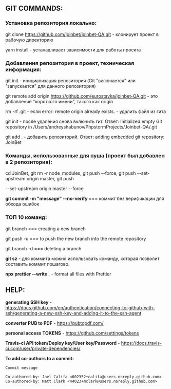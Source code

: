 ## GIT COMMANDS:

### Установка репозитория локально:

git clone https://github.com/joinbet/joinbet-QA.git - клонирует проект в рабочую директорию

yarn install - устанавливает зависимости для работы проекта

### Добавления репозитория в проект, техническая информация:

git init - инициализация репозитория (Git "включается" или "запускается" для данного репозитория)

git remote add origin https://github.com/eurostavka/joinbet-QA.git - это добавление "короткого имени", такого как origin

rm -rf .git - если error: remote origin already exists. - удалить файл из гита

git init - после удаления снова включить гит. Ответ: Initialized empty Git repository in /Users/andreyshabunov/PhpstormProjects/Joinbet-QA/.git

git add . - добавить репозиторий. Ответ: adding embedded git repository: JoinBet

### Команды, использованные для пуша (проект был добавлен в 2 репозитория):

cd JoinBet, git rm -r node_modules, git push --force, git push --set-upstream origin master, git push

--set-upstream origin master --force

**git commit -m "message" --no-verify** === коммит без верификации для обхода ошибок

### ТОП 10 команд:

git branch <branch-name> === creating a new branch

git push -u <remote> <branch-name> === to push the new branch into the remote repository

git branch -d <branch-name> === deleting a branch

**git sz** - для коммита можно использовать команду, которая позволит составить коммит пошагово.

**npx prettier --write .** - format all files with Prettier

## HELP:

**generating SSH key** - https://docs.github.com/en/authentication/connecting-to-github-with-ssh/generating-a-new-ssh-key-and-adding-it-to-the-ssh-agent

**converter PUB to PDF** - https://pubtopdf.com/

**personal access TOKENS** - https://github.com/settings/tokens

**Travis-ci API token/Deploy key/User key/Password** - https://docs.travis-ci.com/user/private-dependencies/

**To add co-authors to a commit:**
```
Commit message

Co-authored-by: Joel Califa <602352+califa@users.noreply.github.com>
Co-authored-by: Matt Clark <44023+mclark@users.noreply.github.com>
```